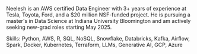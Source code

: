 Neelesh is an AWS certified Data Engineer with 3+ years of experience at Tesla, Toyota, Ford, and a $20 million NSF-funded project. He is pursuing a master's in Data Science at Indiana University Bloomington and am actively seeking new-grad roles starting May 2025.

Skills: Python, AWS, R, SQL, NoSQL, Snowflake, Databricks, Kafka, Airflow, Spark, Docker, Kubernetes, Terraform, LLMs, Generative AI, GCP, Azure

